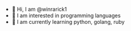 - 👋 Hi, I am @winrarick1
- 👀 I am interested in programming languages
- 🌱 I am currently learning python, golang, ruby
